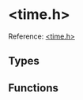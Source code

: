 # \<time.h\>

Reference: [\<time.h\>](https://en.cppreference.com/w/c/time)

## Types

## Functions

